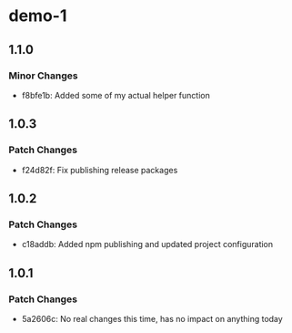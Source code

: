 # demo-1

## 1.1.0

### Minor Changes

- f8bfe1b: Added some of my actual helper function

## 1.0.3

### Patch Changes

- f24d82f: Fix publishing release packages

## 1.0.2

### Patch Changes

- c18addb: Added npm publishing and updated project configuration

## 1.0.1

### Patch Changes

- 5a2606c: No real changes this time, has no impact on anything today
